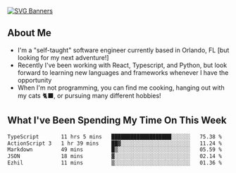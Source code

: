 [![SVG Banners](https://svg-banners.vercel.app/api?type=typeWriter&text1=Hello!%20I'm%20Cat,%20a%20Software%20Engineer%20✨%20&width=1000&height=150)](https://github.com/Akshay090/svg-banners)

## About Me
- I'm a "self-taught" software engineer currently based in Orlando, FL [but looking for my next adventure!]
- Recently I've been working with React, Typescript, and Python, but look forward to learning new languages and frameworks whenever I have the opportunity
- When I'm not programming, you can find me cooking, hanging out with my cats 🐈‍⬛, or pursuing many different hobbies!
  
## What I've Been Spending My Time On This Week

<!--START_SECTION:waka-->

```txt
TypeScript       11 hrs 5 mins   ███████████████████░░░░░░   75.38 %
ActionScript 3   1 hr 39 mins    ██▓░░░░░░░░░░░░░░░░░░░░░░   11.24 %
Markdown         49 mins         █▒░░░░░░░░░░░░░░░░░░░░░░░   05.59 %
JSON             18 mins         ▓░░░░░░░░░░░░░░░░░░░░░░░░   02.14 %
Ezhil            11 mins         ▒░░░░░░░░░░░░░░░░░░░░░░░░   01.36 %
```

<!--END_SECTION:waka-->
